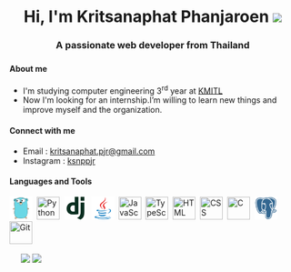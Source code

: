 <h1 align="center">Hi, I'm Kritsanaphat Phanjaroen <img src="https://media.giphy.com/media/hvRJCLFzcasrR4ia7z/giphy.gif" width="28"></h1>
<h3 align="center">A passionate web developer from Thailand<h3>

#### About me
- I'm studying computer engineering 3<sup>rd</sup> year at [KMITL](https://ce.kmitl.ac.th/)
- Now I'm looking for an internship.I’m willing to learn new things and improve myself and the organization.

#### Connect with me
- Email : kritsanaphat.pjr@gmail.com
- Instagram : <a href="https://www.instagram.com/ksnppjr/" target="_blank" rel="noreferrer">ksnppjr</a>

#### Languages and Tools
<p>
<img src="https://github.com/devicons/devicon/blob/master/icons/go/go-original.svg" title="Go" height="40" width="40" />&nbsp;
<img src="https://cdn.jsdelivr.net/gh/devicons/devicon/icons/python/python-original.svg" title="Python" height="40" width="40"/>&nbsp;
<img src="  https://github.com/devicons/devicon/blob/master/icons/django/django-plain.svg" title="Django" height="40" width="40"/>&nbsp;
<img src="https://github.com/devicons/devicon/blob/master/icons/java/java-original.svg" title="Java" height="40" width="40"/>&nbsp;
<img src="https://cdn.jsdelivr.net/gh/devicons/devicon/icons/javascript/javascript-original.svg" title="JavaScript" height="40" width="40" />&nbsp;
<img src="https://cdn.jsdelivr.net/gh/devicons/devicon/icons/typescript/typescript-original.svg" title="TypeScript" height="40" width="40" />&nbsp;
<img src="https://cdn.jsdelivr.net/gh/devicons/devicon/icons/html5/html5-original.svg" title="HTML" height="40" width="40"/>&nbsp;
<img src="https://cdn.jsdelivr.net/gh/devicons/devicon/icons/css3/css3-original.svg" title="CSS" height="40" width="40"/>&nbsp;
<img src="https://cdn.jsdelivr.net/gh/devicons/devicon/icons/c/c-original.svg" title="C" height="40" width="40"/>&nbsp;
<img src="  https://github.com/devicons/devicon/blob/master/icons/postgresql/postgresql-plain.svg" title="Postgresql" height="40" width="40"/>&nbsp;
<img src="https://cdn.jsdelivr.net/gh/devicons/devicon/icons/git/git-original.svg" title="Git" height="40" width="40"/>&nbsp;
</p>
<div>
  <img src='https://github-readme-stats.vercel.app/api?username=kritsanaphat&show_icons=true&theme=radical'style = "padding-left:4%" width= "50%"/>
  <img  src="https://github-readme-stats.vercel.app/api/top-langs/?username=kritsanaphat&theme=tokyonight&langs_count=6&hide=c&layout=compact" /> 
</div>
